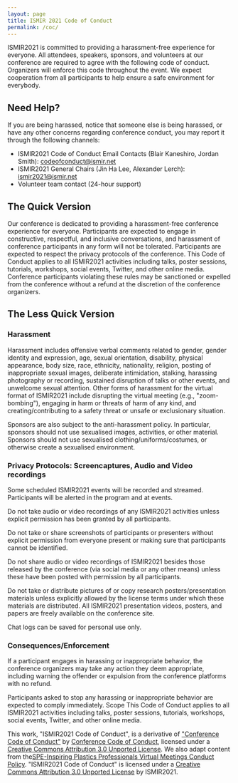 ```yaml
---
layout: page
title: ISMIR 2021 Code of Conduct
permalink: /coc/
---
```


ISMIR2021 is committed to providing a harassment-free experience for everyone. All attendees, speakers, sponsors, and volunteers at our conference are required to agree with the following code of conduct. Organizers will enforce this code throughout the event. We expect cooperation from all participants to help ensure a safe environment for everybody.

## Need Help?

If you are being harassed, notice that someone else is being harassed, or have any other concerns regarding conference conduct, you may report it through the following channels:

* ISMIR2021 Code of Conduct Email Contacts (Blair Kaneshiro, Jordan Smith): [codeofconduct@ismir.net](mailto:codeofconduct@ismir.net)
* ISMIR2021 General Chairs (Jin Ha Lee, Alexander Lerch): [ismir2021@ismir.net](mailto:ismir2021@ismir.net)
* Volunteer team contact (24-hour support)


## The Quick Version

Our conference is dedicated to providing a harassment-free conference experience for everyone. Participants are expected to engage in constructive, respectful, and inclusive conversations, and harassment of conference participants in any form will not be tolerated. Participants are expected to respect the privacy protocols of the conference. This Code of Conduct applies to all ISMIR2021 activities including talks, poster sessions, tutorials, workshops, social events, Twitter, and other online media. Conference participants violating these rules may be sanctioned or expelled from the conference without a refund at the discretion of the conference organizers.


## The Less Quick Version

### Harassment

Harassment includes offensive verbal comments related to gender, gender identity and expression, age, sexual orientation, disability, physical appearance, body size, race, ethnicity, nationality, religion, posting of inappropriate sexual images, deliberate intimidation, stalking, harassing photography or recording, sustained disruption of talks or other events, and unwelcome sexual attention. Other forms of harassment for the virtual format of ISMIR2021 include disrupting the virtual meeting (e.g., "zoom-bombing"), engaging in harm or threats of harm of any kind, and creating/contributing to a safety threat or unsafe or exclusionary situation.

Sponsors are also subject to the anti-harassment policy. In particular, sponsors should not use sexualised images, activities, or other material. Sponsors should not use sexualised clothing/uniforms/costumes, or otherwise create a sexualised environment.

### Privacy Protocols: Screencaptures, Audio and Video recordings

Some scheduled ISMIR2021 events will be recorded and streamed. Participants will be alerted in the program and at events.

Do not take audio or video recordings of any ISMIR2021 activities unless explicit permission has been granted by all participants.

Do not take or share screenshots of participants or presenters without explicit permission from everyone present or making sure that participants cannot be identified.

Do not share audio or video recordings of ISMIR2021 besides those released by the conference (via social media or any other means) unless these have been posted with permission by all participants.

Do not take or distribute pictures of or copy research posters/presentation materials unless explicitly allowed by the license terms under which these materials are distributed. All ISMIR2021 presentation videos, posters, and papers are freely available on the conference site.

Chat logs can be saved for personal use only.

### Consequences/Enforcement

If a participant engages in harassing or inappropriate behavior, the conference organizers may take any action they deem appropriate, including warning the offender or expulsion from the conference platforms with no refund.

Participants asked to stop any harassing or inappropriate behavior are expected to comply immediately.
Scope
This Code of Conduct applies to all ISMIR2021 activities including talks, poster sessions, tutorials, workshops, social events, Twitter, and other online media.

This work, "ISMIR2021 Code of Conduct", is a derivative of ["Conference Code of Conduct"](http://confcodeofconduct.com/) by [Conference Code of Conduct](https://github.com/confcodeofconduct), licensed under a [Creative Commons Attribution 3.0 Unported License](https://creativecommons.org/licenses/by/3.0/deed.en_US). We also adapt content from the[SPE-Inspiring Plastics Professionals Virtual Meetings Conduct Policy](https://www.4spe.org/i4a/pages/index.cfm?pageID=5720). "ISMIR2021 Code of Conduct" is licensed under a [Creative Commons Attribution 3.0 Unported License](https://creativecommons.org/licenses/by/3.0/deed.en_US) by ISMIR2021.
